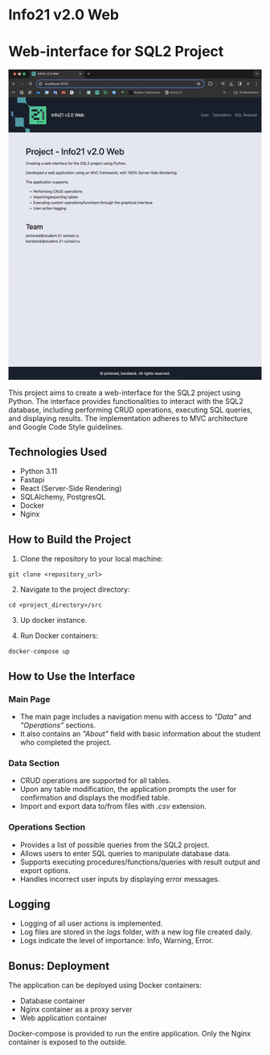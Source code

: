 # Info21 v2.0 Web
# Web-interface for SQL2 Project

![Info21 v2.0 Web](misc/images/main.gif)


This project aims to create a web-interface for the SQL2 project using Python. The interface provides functionalities to interact with the SQL2 database, including performing CRUD operations, executing SQL queries, and displaying results. The implementation adheres to MVC architecture and Google Code Style guidelines.

## Technologies Used

- Python 3.11
- Fastapi
- React (Server-Side Rendering)
- SQLAlchemy, PostgresQL
- Docker
- Nginx

## How to Build the Project

1. Clone the repository to your local machine:

```
git clone <repository_url>
```

2. Navigate to the project directory:

```
cd <project_directory>/src
```

3. Up docker instance.

4. Run Docker containers:

```
docker-compose up
```

## How to Use the Interface

### Main Page

- The main page includes a navigation menu with access to *"Data"* and *"Operations"* sections.
- It also contains an *"About"* field with basic information about the student who completed the project.

### Data Section

- CRUD operations are supported for all tables.
- Upon any table modification, the application prompts the user for confirmation and displays the modified table.
- Import and export data to/from files with *.csv* extension.

### Operations Section

- Provides a list of possible queries from the SQL2 project.
- Allows users to enter SQL queries to manipulate database data.
- Supports executing procedures/functions/queries with result output and export options.
- Handles incorrect user inputs by displaying error messages.

## Logging

- Logging of all user actions is implemented.
- Log files are stored in the *logs* folder, with a new log file created daily.
- Logs indicate the level of importance: Info, Warning, Error.

## Bonus: Deployment

The application can be deployed using Docker containers:

- Database container
- Nginx container as a proxy server
- Web application container

Docker-compose is provided to run the entire application. Only the Nginx container is exposed to the outside.
